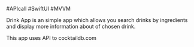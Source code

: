 #APIcall #SwiftUI #MVVM

Drink App is an simple app which allows you
search drinks by ingredients and display more
information about of chosen drink. 

This app uses API to cocktaildb.com
